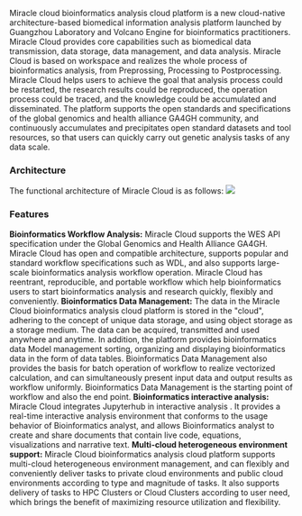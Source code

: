 Miracle cloud bioinformatics analysis cloud platform is a new cloud-native architecture-based biomedical information analysis platform launched by Guangzhou Laboratory and Volcano Engine for bioinformatics practitioners. Miracle Cloud provides core capabilities such as biomedical data transmission, data storage, data management, and data analysis.
Miracle Cloud is based on workspace and realizes the whole process of bioinformatics analysis, from Preprossing, Processing to Postprocessing. Miracle Cloud helps users to achieve the goal that analysis process could be restarted, the research results could be reproduced, the operation process could be traced, and the knowledge could be accumulated and disseminated.
The platform supports the open standards and specifications of the global genomics and health alliance GA4GH community, and continuously accumulates and precipitates open standard datasets and tool resources, so that users can quickly carry out genetic analysis tasks of any data scale.
<br>

### Architecture

The functional architecture of Miracle Cloud is as follows:
![](https://portal.volccdn.com/obj/volcfe/cloud-universal-doc/upload_82ade4cdaccc814e3ce1861824333d23.png)

### Features

**Bioinformatics Workflow Analysis:** Miracle Cloud supports the WES API specification under the Global Genomics and Health Alliance GA4GH. Miracle Cloud has open and compatible architecture, supports popular and standard workflow specifications such as WDL, and also supports large-scale bioinformatics analysis workflow operation. Miracle Cloud has reentrant, reproducible, and portable workflow which help bioinformatics users to start bioinformatics analysis and research quickly, flexibly and conveniently.
**Bioinformatics Data Management:** The data in the Miracle Cloud bioinformatics analysis cloud platform is stored in the "cloud", adhering to the concept of unique data storage, and using object storage as a storage medium. The data can be acquired, transmitted and used anywhere and anytime. In addition, the platform provides bioinformatics data Model management sorting, organizing and displaying bioinformatics data in the form of data tables. Bioinformatics Data Management also provides the basis for batch operation of workflow to realize vectorized calculation, and can simultaneously present input data and output results as workflow uniformly. Bioinformatics Data Management is the starting point of workflow and also the end point.
**Bioinformatics interactive analysis:** Miracle Cloud integrates Jupyterhub in interactive analysis . It provides a real-time interactive analysis environment that conforms to the usage behavior of Bioinformatics analyst, and allows Bioinformatics analyst to create and share documents that contain live code, equations, visualizations and narrative text.
**Multi-cloud heterogeneous environment support:** Miracle Cloud bioinformatics analysis cloud platform supports multi-cloud heterogeneous environment management, and can flexibly and conveniently deliver tasks to private cloud environments and public cloud environments according to type and magnitude of tasks. It also supports delivery of tasks to HPC Clusters or Cloud Clusters according to user need, which brings the benefit of maximizing resource utilization and flexibility.
